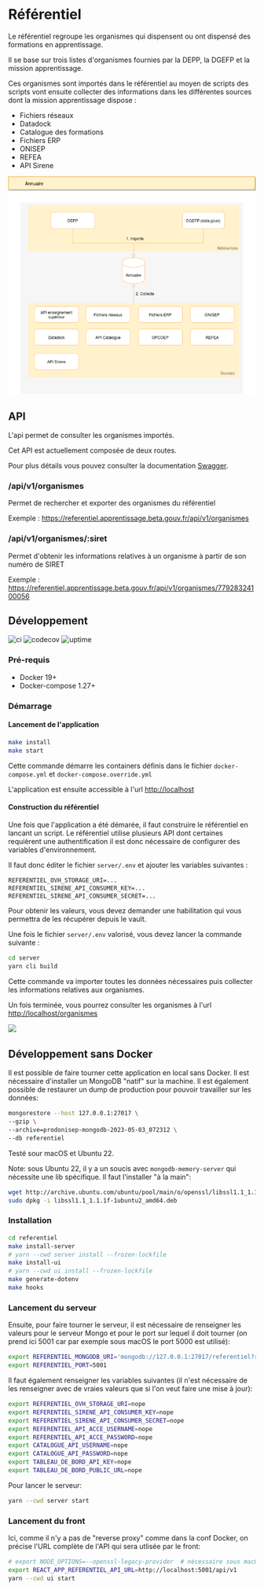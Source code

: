 # Référentiel

Le référentiel regroupe les organismes qui dispensent ou ont dispensé des formations en apprentissage.

Il se base sur trois listes d'organismes fournies par la DEPP, la DGEFP et la mission apprentissage.

Ces organismes sont importés dans le référentiel au moyen de scripts des scripts vont ensuite collecter des informations
dans les différentes sources dont la mission apprentissage dispose :

- Fichiers réseaux
- Datadock
- Catalogue des formations
- Fichiers ERP
- ONISEP
- REFEA
- API Sirene

![annuaire schéma](./misc/doc/annuaire.png)

## API

L'api permet de consulter les organismes importés.

Cet API est actuellement composée de deux routes.

Pour plus détails vous pouvez consulter la documentation [Swagger](https://referentiel.apprentissage.beta.gouv.fr/api/v1/doc/#/Publique/post_api_v1_organismes).

### /api/v1/organismes

Permet de rechercher et exporter des organismes du référentiel

Exemple : https://referentiel.apprentissage.beta.gouv.fr/api/v1/organismes

### /api/v1/organismes/:siret

Permet d'obtenir les informations relatives à un organisme à partir de son numéro de SIRET

Exemple : https://referentiel.apprentissage.beta.gouv.fr/api/v1/organismes/77928324100056

## Développement

![ci](https://github.com/mission-apprentissage/referentiel/actions/workflows/ci.yml/badge.svg)
![codecov](https://codecov.io/gh/mission-apprentissage/referentiel/branch/main/graph/badge.svg?token=CVNNCH0GYA)
![uptime](https://img.shields.io/endpoint?url=https%3A%2F%2Fraw.githubusercontent.com%2Fmission-apprentissage%2Fupptime%2Fmaster%2Fapi%2Fapi-referentiel%2Fuptime.json)

### Pré-requis

- Docker 19+
- Docker-compose 1.27+

### Démarrage

#### Lancement de l'application

```sh
make install
make start
```

Cette commande démarre les containers définis dans le fichier `docker-compose.yml` et `docker-compose.override.yml`

L'application est ensuite accessible à l'url [http://localhost](http://localhost)


#### Construction du référentiel

Une fois que l'application a été démarée, il faut construire le référentiel en lancant un script.
Le référentiel utilise plusieurs API dont certaines requièrent une authentification il est donc nécessaire de configurer des variables d'environnement.

Il faut donc éditer le fichier `server/.env` et ajouter les variables suivantes :

```
REFERENTIEL_OVH_STORAGE_URI=...
REFERENTIEL_SIRENE_API_CONSUMER_KEY=...
REFERENTIEL_SIRENE_API_CONSUMER_SECRET=...
```

Pour obtenir les valeurs, vous devez demander une habilitation qui vous permettra de les récupérer depuis le vault.

Une fois le fichier `server/.env` valorisé, vous devez lancer la commande suivante :

```sh
cd server
yarn cli build
```

Cette commande va importer toutes les données nécessaires puis collecter les informations relatives aux organismes.

Un fois terminée, vous pourrez consulter les organismes à l'url [http://localhost/organismes](http://localhost/organismes)


![](https://avatars1.githubusercontent.com/u/63645182?s=200&v=4)


## Développement sans Docker

Il est possible de faire tourner cette application en local sans Docker.
Il est nécessaire d'installer un MongoDB "natif" sur la machine. Il est également possible de restaurer un dump de production pour pouvoir travailler sur les données:

```bash
mongorestore --host 127.0.0.1:27017 \
--gzip \
--archive=prodonisep-mongodb-2023-05-03_072312 \
--db referentiel
```

Testé sour macOS et Ubuntu 22.

Note: sous Ubuntu 22, il y a un soucis avec `mongodb-memory-server` qui nécessite une lib spécifique. Il faut l'installer "à la main":

```bash
wget http://archive.ubuntu.com/ubuntu/pool/main/o/openssl/libssl1.1_1.1.1f-1ubuntu2_amd64.deb
sudo dpkg -i libssl1.1_1.1.1f-1ubuntu2_amd64.deb
```


### Installation

```bash
cd referentiel
make install-server
# yarn --cwd server install --frozen-lockfile
make install-ui
# yarn --cwd ui install --frozen-lockfile
make generate-dotenv
make hooks
```

### Lancement du serveur

Ensuite, pour faire tourner le serveur, il est nécessaire de renseigner les valeurs pour le serveur Mongo et pour le port sur lequel il doit tourner (on prend ici 5001 car par exemple sous macOS le port 5000 est utilisé):

```bash
export REFERENTIEL_MONGODB_URI='mongodb://127.0.0.1:27017/referentiel?retryWrites=true&w=majority'
export REFERENTIEL_PORT=5001
```

Il faut également renseigner les variables suivantes (il n'est nécessaire de les renseigner avec de vraies valeurs que si l'on veut faire une mise à jour):

```bash
export REFERENTIEL_OVH_STORAGE_URI=nope
export REFERENTIEL_SIRENE_API_CONSUMER_KEY=nope
export REFERENTIEL_SIRENE_API_CONSUMER_SECRET=nope
export REFERENTIEL_API_ACCE_USERNAME=nope
export REFERENTIEL_API_ACCE_PASSWORD=nope
export CATALOGUE_API_USERNAME=nope
export CATALOGUE_API_PASSWORD=nope
export TABLEAU_DE_BORD_API_KEY=nope
export TABLEAU_DE_BORD_PUBLIC_URL=nope
```

Pour lancer le serveur:

```bash
yarn --cwd server start
```

### Lancement du front

Ici, comme il n'y a pas de "reverse proxy" comme dans la conf Docker, on précise l'URL complète de l'API qui sera utlisée par le front:

```bash
# export NODE_OPTIONS=--openssl-legacy-provider  # nécessaire sous macOS/Ubuntu22
export REACT_APP_REFERENTIEL_API_URL=http://localhost:5001/api/v1  
yarn --cwd ui start
```


